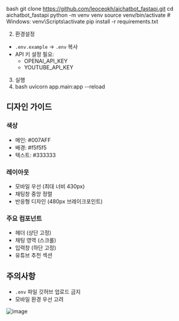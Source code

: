 bash 
git clone https://github.com/leoceokh/aichatbot_fastapi.git 
cd aichatbot_fastapi 
python -m venv venv 
source venv/bin/activate # Windows: venv\Scripts\activate 
pip install -r requirements.txt 

2. 환경설정
- `.env.example` → `.env` 복사
- API 키 설정 필요:
  - OPENAI_API_KEY
  - YOUTUBE_API_KEY
3. 실행
4. bash
uvicorn app.main:app --reload

## 디자인 가이드
### 색상
- 메인: #007AFF
- 배경: #f5f5f5
- 텍스트: #333333

### 레이아웃
- 모바일 우선 (최대 너비 430px)
- 채팅창 중앙 정렬
- 반응형 디자인 (480px 브레이크포인트)

### 주요 컴포넌트
- 헤더 (상단 고정)
- 채팅 영역 (스크롤)
- 입력창 (하단 고정)
- 유튜브 추천 섹션

## 주의사항
- `.env` 파일 깃허브 업로드 금지
- 모바일 환경 우선 고려

![image](https://github.com/user-attachments/assets/4645f100-a199-4a7d-bb62-18957ced2e81)
